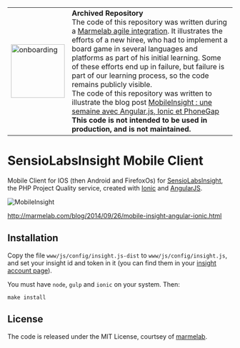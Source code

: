 <table>
        <tr>
            <td><img width="120" src="https://cdnjs.cloudflare.com/ajax/libs/octicons/8.5.0/svg/rocket.svg" alt="onboarding" /></td>
            <td><strong>Archived Repository</strong><br />
            The code of this repository was written during a <a href="https://marmelab.com/blog/2018/09/05/agile-integration.html">Marmelab agile integration</a>. It illustrates the efforts of a new hiree, who had to implement a board game in several languages and platforms as part of his initial learning. Some of these efforts end up in failure, but failure is part of our learning process, so the code remains publicly visible.<br />
		    The code of this repository was written to illustrate the blog post <a href="https://marmelab.com/blog/2014/09/26/mobile-insight-angular-ionic.html">MobileInsight : une semaine avec Angular.js, Ionic et PhoneGap</a><br />
	    <strong>This code is not intended to be used in production, and is not maintained.</strong>
	    </td>
        </tr>
</table>

# SensioLabsInsight Mobile Client

Mobile Client for IOS (then Android and FirefoxOs) for [SensioLabsInsight](https://insight.sensiolabs.com), the PHP Project Quality service, created with [Ionic](http://ionicframework.com/) and [AngularJS](https://angularjs.org/).

![MobileInsight](http://static.marmelab.com/mobile_insight.png)

http://marmelab.com/blog/2014/09/26/mobile-insight-angular-ionic.html

## Installation

Copy the file `www/js/config/insight.js-dist` to `www/js/config/insight.js`, and set your insight id and token in it (you can find them in your [insight account page](https://insight.sensiolabs.com/account)).

You must have `node`, `gulp` and `ionic` on your system. Then:

    make install

## License

The code is released under the MIT License, courtsey of [marmelab](http://marmelab.com).
